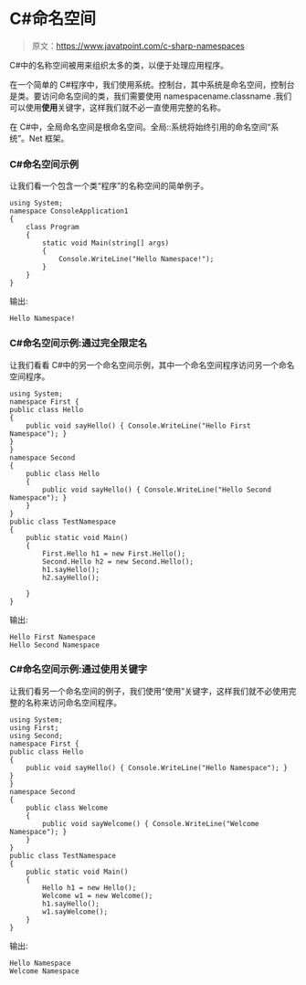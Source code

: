 # C#命名空间

> 原文：<https://www.javatpoint.com/c-sharp-namespaces>

C#中的名称空间被用来组织太多的类，以便于处理应用程序。

在一个简单的 C#程序中，我们使用系统。控制台，其中系统是命名空间，控制台是类。要访问命名空间的类，我们需要使用 namespacename.classname .我们可以使用**使用**关键字，这样我们就不必一直使用完整的名称。

在 C#中，全局命名空间是根命名空间。全局::系统将始终引用的命名空间“系统”。Net 框架。

### C#命名空间示例

让我们看一个包含一个类“程序”的名称空间的简单例子。

```
using System;
namespace ConsoleApplication1
{
    class Program
    {
        static void Main(string[] args)
        {
            Console.WriteLine("Hello Namespace!");
        }
    }
}

```

输出:

```
Hello Namespace!

```

### C#命名空间示例:通过完全限定名

让我们看看 C#中的另一个命名空间示例，其中一个命名空间程序访问另一个命名空间程序。

```
using System;
namespace First {
public class Hello
{
    public void sayHello() { Console.WriteLine("Hello First Namespace"); }
}
}
namespace Second
{
    public class Hello
    {
        public void sayHello() { Console.WriteLine("Hello Second Namespace"); }
    }
}
public class TestNamespace
{
    public static void Main()
    {
        First.Hello h1 = new First.Hello();
        Second.Hello h2 = new Second.Hello();
        h1.sayHello();
        h2.sayHello();

    }
}

```

输出:

```
Hello First Namespace
Hello Second Namespace

```

### C#命名空间示例:通过使用关键字

让我们看另一个命名空间的例子，我们使用“使用”关键字，这样我们就不必使用完整的名称来访问命名空间程序。

```
using System;
using First;
using Second;
namespace First {
public class Hello
{
    public void sayHello() { Console.WriteLine("Hello Namespace"); }
}
}
namespace Second
{
    public class Welcome
    {
        public void sayWelcome() { Console.WriteLine("Welcome Namespace"); }
    }
}
public class TestNamespace
{
    public static void Main()
    {
        Hello h1 = new Hello();
        Welcome w1 = new Welcome();
        h1.sayHello();
        w1.sayWelcome();
    }
}

```

输出:

```
Hello Namespace
Welcome Namespace

```